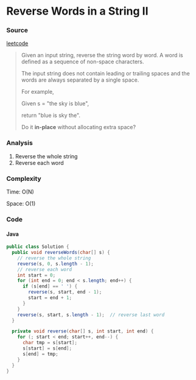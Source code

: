 # Reverse Words in a String II
### Source
[leetcode](https://oj.leetcode.com/problems/reverse-words-in-a-string-ii/)

> Given an input string, reverse the string word by word. A word is defined as a sequence of non-space characters.
> 
> The input string does not contain leading or trailing spaces and the words are always separated by a single space.
> 
> For example,
>
> Given s = "the sky is blue",
>
> return "blue is sky the".
> 
> Do it **in-place** without allocating extra space?

### Analysis
1. Reverse the whole string
2. Reverse each word 

### Complexity
Time: O(N)

Space: O(1)

### Code
#### Java
```java
public class Solution {
  public void reverseWords(char[] s) {
    // reverse the whole string
    reverse(s, 0, s.length - 1);
    // reverse each word
    int start = 0;
    for (int end = 0; end < s.length; end++) {
      if (s[end] == ' ') {
        reverse(s, start, end - 1);
        start = end + 1;
      }
    }
    reverse(s, start, s.length - 1);  // reverse last word
  }

  private void reverse(char[] s, int start, int end) {
    for (; start < end; start++, end--) {
      char tmp = s[start];
      s[start] = s[end];
      s[end] = tmp;
    }
  }
}
```
